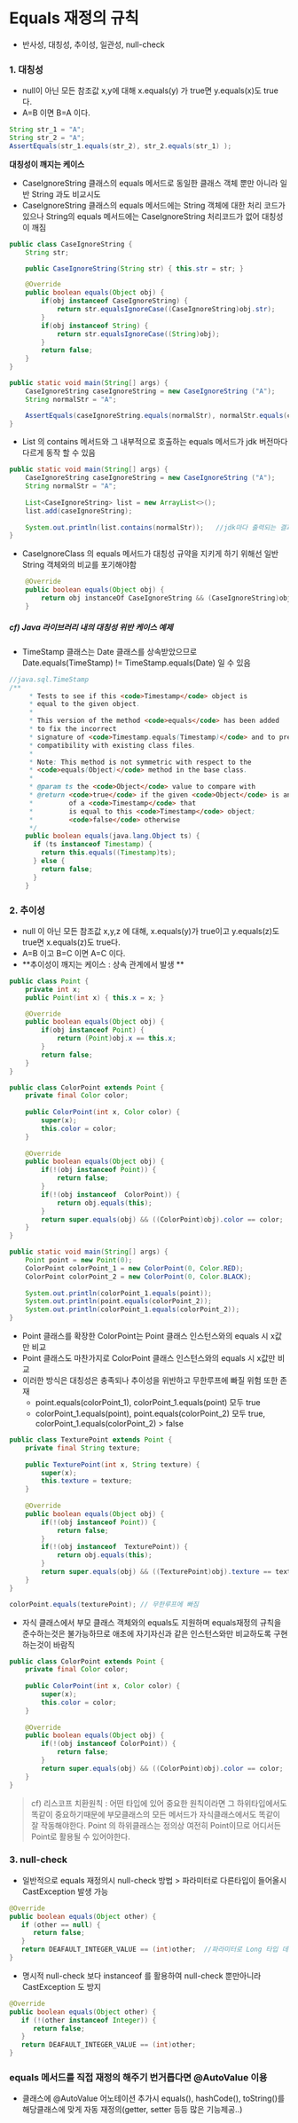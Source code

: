 # Equals 재정의 규칙
* 반사성, 대칭성, 추이성, 일관성, null-check
### 1. 대칭성
* null이 아닌 모든 참조값 x,y에 대해 x.equals(y) 가 true면 y.equals(x)도 true 다.
* A=B 이면 B=A 이다.
```java
String str_1 = "A";
String str_2 = "A";
AssertEquals(str_1.equals(str_2), str_2.equals(str_1) );
```
**대칭성이 깨지는 케이스**
* CaseIgnoreString 클래스의 equals 메서드로 동일한 클래스 객체 뿐만 아니라 일반 String 과도 비교시도
* CaseIgnoreString 클래스의 equals 메서드에는 String 객체에 대한 처리 코드가 있으나 String의 equals 메서드에는 CaseIgnoreString 처리코드가 없어 대칭성이 깨짐 
```java
public class CaseIgnoreString {
	String str;

	public CaseIgnoreString(String str) { this.str = str; }

	@Override
	public boolean equals(Object obj) {
		if(obj instanceof CaseIgnoreString) {
			return str.equalsIgnoreCase((CaseIgnoreString)obj.str);
		}
		if(obj instanceof String) {
			return str.equalsIgnoreCase((String)obj);
		}
		return false;
	}
}

public static void main(String[] args) {
	CaseIgnoreString caseIgnoreString = new CaseIgnoreString ("A");
	String normalStr = "A";

	AssertEquals(caseIgnoreString.equals(normalStr), normalStr.equals(caseIgnoreString )); //false
}
```
* List<CaseIgnoreString> 의 contains 메서드와 그 내부적으로 호출하는 equals 메서드가 jdk 버전마다 다르게 동작 할 수 있음
```java
public static void main(String[] args) {
	CaseIgnoreString caseIgnoreString = new CaseIgnoreString ("A");
	String normalStr = "A";
    
    List<CaseIgnoreString> list = new ArrayList<>();
    list.add(caseIgnoreString);
    
    System.out.println(list.contains(normalStr));   //jdk마다 출력되는 결과가 다름
}
```
* CaseIgnoreClass 의 equals 메서드가 대칭성 규약을 지키게 하기 위해선 일반 String 객체와의 비교를 포기해야함
```java
	@Override
	public boolean equals(Object obj) {
        return obj instanceOf CaseIgnoreString && (CaseIgnoreString)obj.str.equalsIgnoreCase(this.str);
	}
```

##### cf) Java 라이브러리 내의 대칭성 위반 케이스 예제
* TimeStamp 클래스는 Date 클래스를 상속받았으므로 Date.equals(TimeStamp) != TimeStamp.equals(Date) 일 수 있음
```java
//java.sql.TimeStamp
/**
     * Tests to see if this <code>Timestamp</code> object is
     * equal to the given object.
     *
     * This version of the method <code>equals</code> has been added
     * to fix the incorrect
     * signature of <code>Timestamp.equals(Timestamp)</code> and to preserve backward
     * compatibility with existing class files.
     *
     * Note: This method is not symmetric with respect to the
     * <code>equals(Object)</code> method in the base class.
     *
     * @param ts the <code>Object</code> value to compare with
     * @return <code>true</code> if the given <code>Object</code> is an instance
     *         of a <code>Timestamp</code> that
     *         is equal to this <code>Timestamp</code> object;
     *         <code>false</code> otherwise
     */
    public boolean equals(java.lang.Object ts) {
      if (ts instanceof Timestamp) {
        return this.equals((Timestamp)ts);
      } else {
        return false;
      }
    }
```


### 2. 추이성
* null 이 아닌 모든 참조값 x,y,z 에 대해, x.equals(y)가 true이고 y.equals(z)도 true면 x.equals(z)도 true다.
* A=B 이고 B=C 이면 A=C 이다.
* **추이성이 깨지는 케이스 : 상속 관계에서 발생 **
```java
public class Point {
	private int x;
	public Point(int x) { this.x = x; }

	@Override
	public boolean equals(Object obj) {
		if(obj instanceof Point) {
			return (Point)obj.x == this.x;
		}
		return false;
	}
}

public class ColorPoint extends Point {
    private final Color color;
    
    public ColorPoint(int x, Color color) {
        super(x);
        this.color = color;
    }
    
    @Override
    public boolean equals(Object obj) { 
    	if(!(obj instanceof Point)) {
            return false;
        }
        if(!(obj instanceof  ColorPoint)) {
            return obj.equals(this);
        }
        return super.equals(obj) && ((ColorPoint)obj).color == color; 
    }
}

public static void main(String[] args) { 
    Point point = new Point(0);
    ColorPoint colorPoint_1 = new ColorPoint(0, Color.RED);
    ColorPoint colorPoint_2 = new ColorPoint(0, Color.BLACK);
    
    System.out.println(colorPoint_1.equals(point));
    System.out.println(point.equals(colorPoint_2));
    System.out.println(colorPoint_1.equals(colorPoint_2));
}
```
* Point 클래스를 확장한 ColorPoint는 Point 클래스 인스턴스와의 equals 시 x값만 비교 
* Point 클래스도 마찬가지로 ColorPoint 클래스 인스턴스와의 equals 시 x값만 비교
* 이러한 방식은 대칭성은 충족되나 추이성을 위반하고 무한루프에 빠질 위험 또한 존재
	* point.equals(colorPoint_1), colorPoint_1.equals(point) 모두 true
	* colorPoint_1.equals(point), point.equals(colorPoint_2) 모두 true, colorPoint_1.equals(colorPoint_2) > false
```java
public class TexturePoint extends Point {
    private final String texture;
    
    public TexturePoint(int x, String texture) {
        super(x);
        this.texture = texture;
    }
	
	@Override
	public boolean equals(Object obj) {
        if(!(obj instanceof Point)) {
            return false;
        }
        if(!(obj instanceof  TexturePoint)) {
            return obj.equals(this);
        }
        return super.equals(obj) && ((TexturePoint)obj).texture == texture;
	}
}

colorPoint.equals(texturePoint); // 무한루프에 빠짐
```
* 자식 클래스에서 부모 클래스 객체와의 equals도 지원하며 equals재정의 규칙을 준수하는것은 불가능하므로 애초에 자기자신과 같은 인스턴스와만 비교하도록 구현하는것이 바람직
```java
public class ColorPoint extends Point {
    private final Color color;
    
    public ColorPoint(int x, Color color) {
        super(x);
        this.color = color;
    }
    
    @Override
    public boolean equals(Object obj) { 
    	if(!(obj instanceof ColorPoint)) {
            return false;
        }
        return super.equals(obj) && ((ColorPoint)obj).color == color; 
    }
}
```
 
> cf) 리스코프 치환원칙 : 어떤 타입에 있어 중요한 원칙이라면 그 하위타입에서도 똑같이 중요하기때문에 부모클래스의 모든 메서드가 자식클래스에서도 똑같이 잘 작동해야한다. 
> Point 의 하위클래스는 정의상 여전히 Point이므로 어디서든 Point로 활용될 수 있어야한다.
### 3. null-check
* 일반적으로 equals 재정의시 null-check 방법 > 파라미터로 다른타입이 들어올시 CastException 발생 가능
```java
@Override  
public boolean equals(Object other) {  
   if (other == null) {  
      return false;  
   }  
   return DEAFAULT_INTEGER_VALUE == (int)other;  //파라미터로 Long 타입 데이터 들어올시 	CaseException 발생
}  
```
* 명시적 null-check 보다 instanceof 를 활용하여 null-check 뿐만아니라 CastException 도 방지
```java
@Override  
public boolean equals(Object other) {  
   if (!(other instanceof Integer)) {  
      return false;  
   }  
   return DEAFAULT_INTEGER_VALUE == (int)other;
}  
```
### equals 메서드를 직접 재정의 해주기 번거롭다면 @AutoValue 이용
* 클래스에 @AutoValue 어노테이션 추가시 equals(), hashCode(), toString()를 해당클래스에 맞게 자동 재정의(getter, setter 등등 많은 기능제공..)